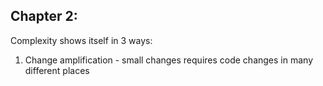 
## Chapter 2:
Complexity shows itself in 3 ways: 
1. Change amplification - small changes requires code changes in many different places
